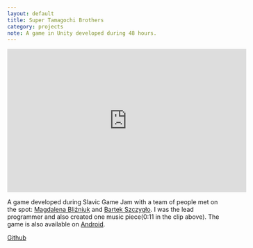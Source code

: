 ```yaml
---
layout: default
title: Super Tamagochi Brothers
category: projects
note: A game in Unity developed during 48 hours.
---
```

<iframe width="550" height="330" src="https://www.youtube.com/embed/_keb2_dR5-Q?showinfo=0" frameborder="0"></iframe>

A game developed during Slavic Game Jam with a team of people met on the spot: [Magdalena Bliźniuk](https://www.artstation.com/artist/paxnamra) and [Bartek Szczygło](https://www.youtube.com/watch?v=7g3hlrWVJkw).
I was the lead programmer and also created one music piece(0:11 in the clip above). The game is also available on [Android](https://play.google.com/store/apps/details?id=com.SGJ2016.SuperTamagotchiBros).

[Github](https://github.com/witold-gawlowski/slavic2016)
